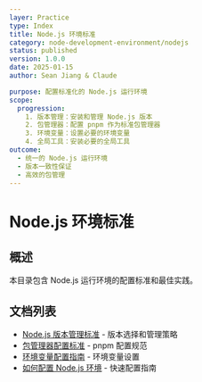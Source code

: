 ```yaml
---
layer: Practice
type: Index
title: Node.js 环境标准
category: node-development-environment/nodejs
status: published
version: 1.0.0
date: 2025-01-15
author: Sean Jiang & Claude

purpose: 配置标准化的 Node.js 运行环境
scope:
  progression:
    1. 版本管理：安装和管理 Node.js 版本
    2. 包管理器：配置 pnpm 作为标准包管理器
    3. 环境变量：设置必要的环境变量
    4. 全局工具：安装必要的全局工具
outcome:
  - 统一的 Node.js 运行环境
  - 版本一致性保证
  - 高效的包管理
---
```


# Node.js 环境标准

## 概述

本目录包含 Node.js 运行环境的配置标准和最佳实践。

## 文档列表

- [Node.js 版本管理标准](./nodejs-version-standard.md) - 版本选择和管理策略
- [包管理器配置标准](./package-manager-standard.md) - pnpm 配置规范
- [环境变量配置指南](./environment-variables-guide.md) - 环境变量设置
- [如何配置 Node.js 环境](./how-to-setup-nodejs.md) - 快速配置指南